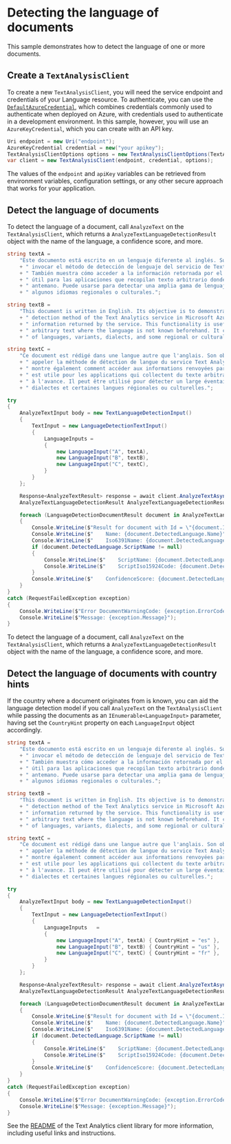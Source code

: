 # Detecting the language of documents

This sample demonstrates how to detect the language of one or more documents.

## Create a `TextAnalysisClient`

To create a new `TextAnalysisClient`, you will need the service endpoint and credentials of your Language resource. To authenticate, you can use the [`DefaultAzureCredential`][DefaultAzureCredential], which combines credentials commonly used to authenticate when deployed on Azure, with credentials used to authenticate in a development environment. In this sample, however, you will use an `AzureKeyCredential`, which you can create with an API key.

```C# Snippet:CreateTextAnalysisClientForSpecificApiVersion
Uri endpoint = new Uri("endpoint");
AzureKeyCredential credential = new("your apikey");
TextAnalysisClientOptions options = new TextAnalysisClientOptions(TextAnalysisClientOptions.ServiceVersion.V2025_05_15_Preview);
var client = new TextAnalysisClient(endpoint, credential, options);
```

The values of the `endpoint` and `apiKey` variables can be retrieved from environment variables, configuration settings, or any other secure approach that works for your application.

## Detect the language of documents

To detect the language of a document, call `AnalyzeText` on the `TextAnalysisClient`, which returns a `AnalyzeTextLanguageDetectionResult` object with the name of the language, a confidence score, and more.

```C# Snippet:Sample1_AnalyzeTextAsync_LanguageDetection
string textA =
    "Este documento está escrito en un lenguaje diferente al inglés. Su objectivo es demostrar cómo"
    + " invocar el método de detección de lenguaje del servicio de Text Analytics en Microsoft Azure."
    + " También muestra cómo acceder a la información retornada por el servicio. Esta funcionalidad es"
    + " útil para las aplicaciones que recopilan texto arbitrario donde el lenguaje no se conoce de"
    + " antemano. Puede usarse para detectar una amplia gama de lenguajes, variantes, dialectos y"
    + " algunos idiomas regionales o culturales.";

string textB =
    "This document is written in English. Its objective is to demonstrate how to call the language"
    + " detection method of the Text Analytics service in Microsoft Azure. It also shows how to access the"
    + " information returned by the service. This functionality is useful for applications that collect"
    + " arbitrary text where the language is not known beforehand. It can be used to detect a wide range"
    + " of languages, variants, dialects, and some regional or cultural languages.";

string textC =
    "Ce document est rédigé dans une langue autre que l'anglais. Son objectif est de montrer comment"
    + " appeler la méthode de détection de langue du service Text Analytics dans Microsoft Azure. Il"
    + " montre également comment accéder aux informations renvoyées par le service. Cette fonctionnalité"
    + " est utile pour les applications qui collectent du texte arbitraire dont la langue n'est pas connue"
    + " à l'avance. Il peut être utilisé pour détecter un large éventail de langues, de variantes, de"
    + " dialectes et certaines langues régionales ou culturelles.";

try
{
    AnalyzeTextInput body = new TextLanguageDetectionInput()
    {
        TextInput = new LanguageDetectionTextInput()
        {
            LanguageInputs =
            {
                new LanguageInput("A", textA),
                new LanguageInput("B", textB),
                new LanguageInput("C", textC),
            }
        }
    };

    Response<AnalyzeTextResult> response = await client.AnalyzeTextAsync(body);
    AnalyzeTextLanguageDetectionResult AnalyzeTextLanguageDetectionResult = (AnalyzeTextLanguageDetectionResult)response.Value;

    foreach (LanguageDetectionDocumentResult document in AnalyzeTextLanguageDetectionResult.Results.Documents)
    {
        Console.WriteLine($"Result for document with Id = \"{document.Id}\":");
        Console.WriteLine($"    Name: {document.DetectedLanguage.Name}");
        Console.WriteLine($"    Iso6391Name: {document.DetectedLanguage.Iso6391Name}");
        if (document.DetectedLanguage.ScriptName != null)
        {
            Console.WriteLine($"    ScriptName: {document.DetectedLanguage.ScriptName}");
            Console.WriteLine($"    ScriptIso15924Code: {document.DetectedLanguage.ScriptIso15924Code}");
        }
        Console.WriteLine($"    ConfidenceScore: {document.DetectedLanguage.ConfidenceScore}");
    }
}
catch (RequestFailedException exception)
{
    Console.WriteLine($"Error DocumentWarningCode: {exception.ErrorCode}");
    Console.WriteLine($"Message: {exception.Message}");
}
```

To detect the language of a document, call `AnalyzeText` on the `TextAnalysisClient`, which returns a `AnalyzeTextLanguageDetectionResult` object with the name of the language, a confidence score, and more.

## Detect the language of documents with country hints

If the country where a document originates from is known, you can aid the language detection model if you call `AnalyzeText` on the `TextAnalysisClient` while passing the documents as an `IEnumerable<LanguageInput>` parameter, having set the `CountryHint` property on each `LanguageInput` object accordingly.

```C# Snippet:Sample1_AnalyzeTextAsync_LanguageDetection_CountryHint
string textA =
    "Este documento está escrito en un lenguaje diferente al inglés. Su objectivo es demostrar cómo"
    + " invocar el método de detección de lenguaje del servicio de Text Analytics en Microsoft Azure."
    + " También muestra cómo acceder a la información retornada por el servicio. Esta funcionalidad es"
    + " útil para las aplicaciones que recopilan texto arbitrario donde el lenguaje no se conoce de"
    + " antemano. Puede usarse para detectar una amplia gama de lenguajes, variantes, dialectos y"
    + " algunos idiomas regionales o culturales.";

string textB =
    "This document is written in English. Its objective is to demonstrate how to call the language"
    + " detection method of the Text Analytics service in Microsoft Azure. It also shows how to access the"
    + " information returned by the service. This functionality is useful for applications that collect"
    + " arbitrary text where the language is not known beforehand. It can be used to detect a wide range"
    + " of languages, variants, dialects, and some regional or cultural languages.";

string textC =
    "Ce document est rédigé dans une langue autre que l'anglais. Son objectif est de montrer comment"
    + " appeler la méthode de détection de langue du service Text Analytics dans Microsoft Azure. Il"
    + " montre également comment accéder aux informations renvoyées par le service. Cette fonctionnalité"
    + " est utile pour les applications qui collectent du texte arbitraire dont la langue n'est pas connue"
    + " à l'avance. Il peut être utilisé pour détecter un large éventail de langues, de variantes, de"
    + " dialectes et certaines langues régionales ou culturelles.";

try
{
    AnalyzeTextInput body = new TextLanguageDetectionInput()
    {
        TextInput = new LanguageDetectionTextInput()
        {
            LanguageInputs   =
            {
                new LanguageInput("A", textA) { CountryHint = "es" },
                new LanguageInput("B", textB) { CountryHint = "us" },
                new LanguageInput("C", textC) { CountryHint = "fr" },
            }
        }
    };

    Response<AnalyzeTextResult> response = await client.AnalyzeTextAsync(body);
    AnalyzeTextLanguageDetectionResult AnalyzeTextLanguageDetectionResult = (AnalyzeTextLanguageDetectionResult)response.Value;

    foreach (LanguageDetectionDocumentResult document in AnalyzeTextLanguageDetectionResult.Results.Documents)
    {
        Console.WriteLine($"Result for document with Id = \"{document.Id}\":");
        Console.WriteLine($"    Name: {document.DetectedLanguage.Name}");
        Console.WriteLine($"    Iso6391Name: {document.DetectedLanguage.Iso6391Name}");
        if (document.DetectedLanguage.ScriptName != null)
        {
            Console.WriteLine($"    ScriptName: {document.DetectedLanguage.ScriptName}");
            Console.WriteLine($"    ScriptIso15924Code: {document.DetectedLanguage.ScriptIso15924Code}");
        }
        Console.WriteLine($"    ConfidenceScore: {document.DetectedLanguage.ConfidenceScore}");
    }
}
catch (RequestFailedException exception)
{
    Console.WriteLine($"Error DocumentWarningCode: {exception.ErrorCode}");
    Console.WriteLine($"Message: {exception.Message}");
}
```

See the [README] of the Text Analytics client library for more information, including useful links and instructions.

[DefaultAzureCredential]: https://github.com/Azure/azure-sdk-for-net/blob/main/sdk/identity/Azure.Identity/README.md
[README]: https://github.com/Azure/azure-sdk-for-net/blob/main/sdk/cognitivelanguage/Azure.AI.Language.Text/samples/README.md
